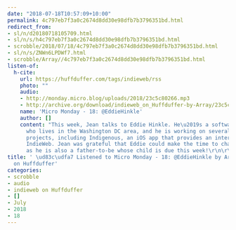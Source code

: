 ```yaml
---
date: "2018-07-18T10:57:09+10:00"
permalink: 4c797eb7f3a0c2674d8dd30e98dfb7b3796351bd.html
redirect_from:
- sl/n/d20180718105709.html
- sl/n/s/h4c797eb7f3a0c2674d8dd30e98dfb7b3796351bd.html
- scrobble/2018/07/18/4c797eb7f3a0c2674d8dd30e98dfb7b3796351bd.html
- sl/n/s/ZNWn6LPDWf7.html
- scrobble/Array//4c797eb7f3a0c2674d8dd30e98dfb7b3796351bd.html
listen-of:
  h-cite:
    url: https://huffduffer.com/tags/indieweb/rss
    photo: ""
    audio:
    - http://monday.micro.blog/uploads/2018/23c5c80266.mp3
    - http://archive.org/download/indieweb_on_Huffduffer-by-Array/23c5c80266.mp3
    name: 'Micro Monday - 18: @EddieHinkle'
    author: []
    content: "This week, Jean talks to Eddie Hinkle. He\u2019s a software engineer
      who lives in the Washington DC area, and he is working on several interesting
      projects, including Indigenous, an iOS app that provides an interface for the
      IndieWeb. Jean was grateful that Eddie could make the time to chat, especially
      as he is also a father-to-be whose child is due this week!\r\n\r\nhttp://monday.micro.blog/2018/07/16/eddiehinkle.html"
title: ' \ud83c\udfa7 Listened to Micro Monday - 18: @EddieHinkle by Array From indieweb
  on Huffduffer'
categories:
- scrobble
- audio
- indieweb on Huffduffer
- []
- July
- 2018
- 18
---
```

